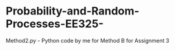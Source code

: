 # Probability-and-Random-Processes-EE325-
Method2.py - Python code by me for Method B for Assignment 3
